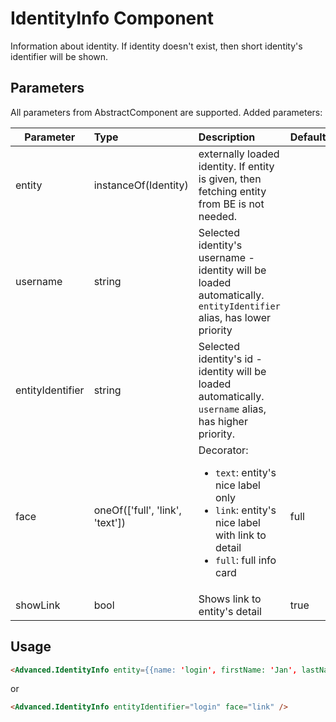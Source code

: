 # IdentityInfo Component

Information about identity. If identity doesn't exist, then short identity's identifier will be shown.

## Parameters

All parameters from AbstractComponent are supported. Added parameters:

| Parameter | Type | Description | Default  |
| --- | :--- | :--- | :--- |
| entity | instanceOf(Identity)  |  externally loaded identity. If entity is given, then fetching entity from BE is not needed.  |  |
| username | string  |  Selected identity's username - identity will be loaded automatically. `entityIdentifier` alias, has lower priority  |  |
| entityIdentifier | string  |  Selected identity's id - identity will be loaded automatically. `username` alias, has higher priority.  |  |
| face | oneOf(['full', 'link', 'text'])  |  Decorator: <ul><li>`text`: entity's nice label only</li><li>`link`: entity's nice label with link to detail</li><li>`full`: full info card</li></ul>  |  full |
| showLink | bool | Shows link to entity's detail | true |


## Usage

```html
<Advanced.IdentityInfo entity={{name: 'login', firstName: 'Jan', lastName: 'Novák'}}/>
```

or

```html
<Advanced.IdentityInfo entityIdentifier="login" face="link" />
```
